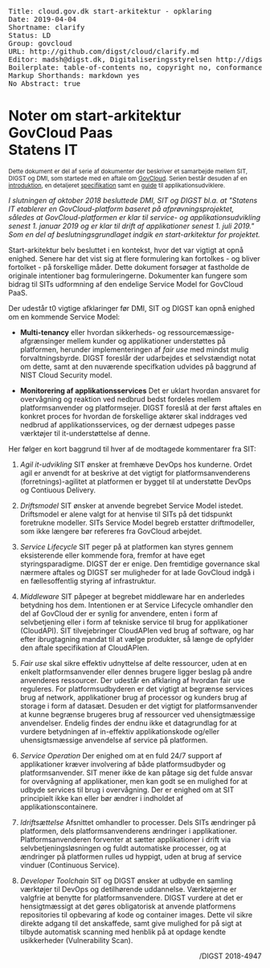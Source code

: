<pre class='metadata'>
Title: cloud.gov.dk start-arkitektur - opklaring
Date: 2019-04-04
Shortname: clarify
Status: LD
Group: govcloud
URL: http://github.com/digst/cloud/clarify.md
Editor: madsh@digst.dk, Digitaliseringsstyrelsen http://digst.dk
Boilerplate: table-of-contents no, copyright no, conformance no, abstract no, index no, idl-index no
Markup Shorthands: markdown yes
No Abstract: true
</pre>



<h1>Noter om start-arkitektur <br> GovCloud Paas <br> Statens IT</h1>

<small>
Dette dokument er del af serie af dokumenter der beskriver et samarbejde mellem SIT, DIGST og DMI, som startede med en aftale om <a href="https://digst.github.io/cloud/start.html">GovCloud</a>. Serien består desuden af en <a href="https://digst.github.io/cloud/intro.html">introduktion</a>, en detaljeret <a href="https://digst.github.io/cloud/spec.html"> specifikation</a> samt en <a href="https://digst.github.io/cloud/guide.html">guide</a> til applikationsudviklere.</small>

<i>I slutningen af oktober 2018 besluttede DMI, SIT og DIGST bl.a. at "Statens IT etablerer en GovCloud-platform baseret på afprøvningsprojektet, således at GovCloud-platformen er klar til service- og applikationsudvikling senest 1. januar 2019 og er klar til drift af applikationer senest 1. juli 2019." Som en del af beslutningsgrundlaget indgik en start-arkitektur for projektet.</i>

Start-arkitektur belv besluttet i en kontekst, hvor det var vigtigt at opnå enighed. Senere har det vist sig at flere formulering kan fortolkes - og bliver fortolket - på forskellige måder. Dette dokument forsøger at fastholde de originale intentioner bag formuleringerne. Dokumenter kan fungere som bidrag til SITs udformning af den endelige Service Model for GovCloud PaaS.

Der udestår t0 vigtige afklaringer før DMI, SIT og DIGST kan opnå enighed om en kommende Service Model:

- **Multi-tenancy** eller hvordan sikkerheds- og ressourcemæssige-afgrænsinger mellem kunder og applikationer understøttes på platformen,  herunder implementeringen af *fair use* med mindst mulig forvaltningsbyrde. DIGST foreslår der udarbejdes et selvstændigt notat om dette, samt at den nuværende specifkation udvides på baggrund af NIST Cloud Security model.

- **Monitorering af applikationsservices** Det er uklart hvordan ansvaret for overvågning og reaktion ved nedbrud bedst fordeles mellem platformsanvender og platformsejer. DIGST foreslå at der først aftales en konkret proces for hvordan de forskellige aktører skal inddrages ved nedbrud af applikationsservices, og der dernæst udpeges passe værktøjer til it-understøttelse af denne.


Her følger en kort baggrund til hver af de modtagede kommentarer fra SIT:


1. *Agil it-udvikling* SIT ønsker at fremhæve DevOps hos kunderne. Ordet agil er anvendt for at beskrive at det vigtigt for  platformsanvenderens (forretnings)-agilitet at platformen er bygget til at understøtte DevOps og Contiuous Delivery.

2. *Driftsmodel* SIT ønsker at anvende begrebet Service Model istedet. Driftsmodel er alene valgt for at henvise til SITs på det tidspunkt foretrukne modeller. SITs Service Model begreb erstatter driftmodeller, som ikke længere bør refereres fra GovCloud arbejdet.

3. *Service Lifecycle* SIT peger på at platformen kan styres gennem eksisterende eller kommende fora, fremfor at have eget styringsparadigme. DIGST der er enige. Den fremtidige governance skal nærmere aftales og DIGST ser muligheder for at lade GovCloud indgå i en fællesoffentlig styring af infrastruktur.

4. *Middleware* SIT påpeger at begrebet middleware har en anderledes betydning hos dem. Intentionen er at Service Lifecycle omhandler den del af GovCloud der er synlig for anvendere, enten i form af selvbetjening eller i form af tekniske service til brug for applikationer (CloudAPI). SIT tilvejebringer CloudAPIen ved brug af software, og har efter ibrugtagning  mandat til at vælge produkter, så længe de opfylder den aftale specifikation af CloudAPIen.

5. *Fair use* skal sikre effektiv udnyttelse af delte ressourcer, uden at en enkelt platformsanvender eller dennes brugere ligger beslag på andre anvenderes ressourcer. Der udestår en afklaring af hvordan fair use reguleres. For platformsudbyderen er det vigtigt at begrænse services brug af network, applikationer brug af processor og kunders brug af storage i form af datasæt. Desuden er det vigtigt for platformsanvender at kunne begrænse brugeres brug af ressourcer ved uhensigtmæssige anvendelser. Endelig findes der endnu ikke et datagrundlag for at vurdere betydningen af in-effektiv applikationskode og/eller uhensigtsmæssige anvendelse af service på platformen.

6. *Service Operation* Der enighed om at en fuld 24/7 support af applikationer kræver involvering af både platformsudbyder og platformsanvender. SIT mener ikke de kan påtage sig det fulde ansvar for overvågning af applikationer, men kan godt se en mulighed for at udbyde services til brug i overvågning. Der er enighed om at SIT principielt ikke kan eller bør ændrer i indholdet af applikationscontainere.

7. *Idriftsættelse* Afsnittet omhandler to processer. Dels SITs ændringer på platformen, dels platformsanvenderens ændringer i applikationer. Platformsanvenderen forventer at sætter applikationer i drift via selvbetjeningsløsningen og fuldt automatiske processer, og at ændringer på platformen rulles ud hyppigt, uden at brug af service vinduer (Continuous Service).

8. *Developer Toolchain* SIT og DIGST ønsker at udbyde en samling værktøjer til DevOps og detilhørende uddannelse. Værktøjerne er valgfrie at benytte for platformsanvendere. DIGST vurdere at det er hensigtmæssigt at det gøres obligatorisk at anvende platformens repositories til opbevaring af kode og container images. Dette vil sikre direkte adgang til det anskaffede, samt give mulighed for på sigt at tilbyde automatisk scanning med henblik på at opdage kendte usikkerheder (Vulnerability Scan).

<div align="right" class="font-style: italic;">/DIGST 2018-4947</div>

